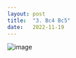 ```yaml
---
layout: post
title:  "3. Bc4 Bc5"
date:   2022-11-19
---
```


![image]({{site.url}}/assets/meetup_photos/2022-11-19.jpg)
